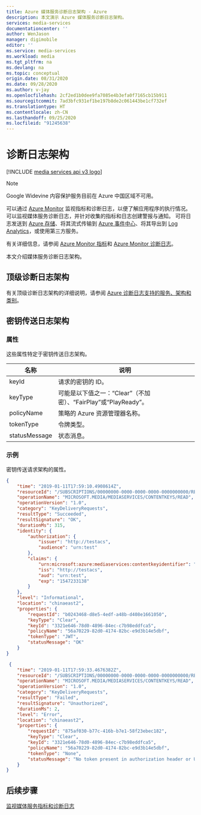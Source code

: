 ```yaml
---
title: Azure 媒体服务诊断日志架构 - Azure
description: 本文演示 Azure 媒体服务诊断日志架构。
services: media-services
documentationcenter: ''
author: WenJason
manager: digimobile
editor: ''
ms.service: media-services
ms.workload: media
ms.tgt_pltfrm: na
ms.devlang: na
ms.topic: conceptual
origin.date: 08/31/2020
ms.date: 09/28/2020
ms.author: v-jay
ms.openlocfilehash: 2cf2ed1b0dee9fa7085e4b3efa0f7165cb15b911
ms.sourcegitcommit: 7ad3bfc931ef1be197b8de2c061443be1cf732ef
ms.translationtype: HT
ms.contentlocale: zh-CN
ms.lasthandoff: 09/25/2020
ms.locfileid: "91245638"
---
```

# <a name="diagnostic-logs-schemas"></a>诊断日志架构

[!INCLUDE [media services api v3 logo](./includes/v3-hr.md)]

> [!NOTE]
> Google Widevine 内容保护服务目前在 Azure 中国区域不可用。

可以通过 [Azure Monitor](../../azure-monitor/overview.md) 监视指标和诊断日志，以便了解应用程序的执行情况。 可以监视媒体服务诊断日志，并针对收集的指标和日志创建警报与通知。 可将日志发送到 [Azure 存储](/storage/)、将其流式传输到 [Azure 事件中心](/event-hubs/)、将其导出到 [Log Analytics](/azure-monitor/)，或使用第三方服务。

有关详细信息，请参阅 [Azure Monitor 指标](../../azure-monitor/platform/data-platform.md)和 [Azure Monitor 诊断日志](../../azure-monitor/platform/platform-logs-overview.md)。

本文介绍媒体服务诊断日志架构。

## <a name="top-level-diagnostic-logs-schema"></a>顶级诊断日志架构

有关顶级诊断日志架构的详细说明，请参阅 [Azure 诊断日志支持的服务、架构和类别](../../azure-monitor/platform/resource-logs-schema.md)。

## <a name="key-delivery-log-schema"></a>密钥传送日志架构

### <a name="properties"></a>属性

这些属性特定于密钥传送日志架构。

|名称|说明|
|---|---|
|keyId|请求的密钥的 ID。|
|keyType|可能是以下值之一：“Clear”（不加密）、“FairPlay”或“PlayReady”。|
|policyName|策略的 Azure 资源管理器名称。|
|tokenType|令牌类型。|
|statusMessage|状态消息。|

### <a name="examples"></a>示例

密钥传送请求架构的属性。

```json
{
    "time": "2019-01-11T17:59:10.4908614Z",
    "resourceId": "/SUBSCRIPTIONS/00000000-0000-0000-0000-0000000000/RESOURCEGROUPS/SBKEY/PROVIDERS/MICROSOFT.MEDIA/MEDIASERVICES/SBDNSTEST",
    "operationName": "MICROSOFT.MEDIA/MEDIASERVICES/CONTENTKEYS/READ",
    "operationVersion": "1.0",
    "category": "KeyDeliveryRequests",
    "resultType": "Succeeded",
    "resultSignature": "OK",
    "durationMs": 315,
    "identity": {
        "authorization": {
            "issuer": "http://testacs",
            "audience": "urn:test"
        },
        "claims": {
            "urn:microsoft:azure:mediaservices:contentkeyidentifier": "3321e646-78d0-4896-84ec-c7b98eddfca5",
            "iss": "http://testacs",
            "aud": "urn:test",
            "exp": "1547233138"
        }
    },
    "level": "Informational",
    "location": "chinaeast2",
    "properties": {
        "requestId": "b0243468-d8e5-4edf-a48b-d408e1661050",
        "keyType": "Clear",
        "keyId": "3321e646-78d0-4896-84ec-c7b98eddfca5",
        "policyName": "56a70229-82d0-4174-82bc-e9d3b14e5dbf",
        "tokenType": "JWT",
        "statusMessage": "OK"
    }
} 
```

```json
 {
    "time": "2019-01-11T17:59:33.4676382Z",
    "resourceId": "/SUBSCRIPTIONS/00000000-0000-0000-0000-0000000000/RESOURCEGROUPS/SBKEY/PROVIDERS/MICROSOFT.MEDIA/MEDIASERVICES/SBDNSTEST",
    "operationName": "MICROSOFT.MEDIA/MEDIASERVICES/CONTENTKEYS/READ",
    "operationVersion": "1.0",
    "category": "KeyDeliveryRequests",
    "resultType": "Failed",
    "resultSignature": "Unauthorized",
    "durationMs": 2,
    "level": "Error",
    "location": "chinaeast2",
    "properties": {
        "requestId": "875af030-b77c-416b-b7e1-58f23ebec182",
        "keyType": "Clear",
        "keyId": "3321e646-78d0-4896-84ec-c7b98eddfca5",
        "policyName": "56a70229-82d0-4174-82bc-e9d3b14e5dbf",
        "tokenType": "None",
        "statusMessage": "No token present in authorization header or URL."
    }
} 
```

## <a name="next-steps"></a>后续步骤

[监视媒体服务指标和诊断日志](media-services-metrics-diagnostic-logs.md)
